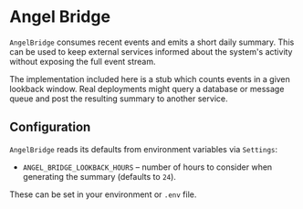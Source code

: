 # Angel Bridge

`AngelBridge` consumes recent events and emits a short daily summary. This can be
used to keep external services informed about the system's activity without
exposing the full event stream.

The implementation included here is a stub which counts events in a given
lookback window. Real deployments might query a database or message queue and
post the resulting summary to another service.

## Configuration

`AngelBridge` reads its defaults from environment variables via `Settings`:

- `ANGEL_BRIDGE_LOOKBACK_HOURS` – number of hours to consider when generating the summary (defaults to `24`).

These can be set in your environment or `.env` file.
